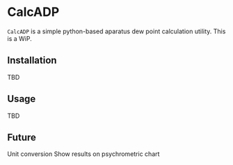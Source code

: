 # CalcADP
`CalcADP` is a simple python-based aparatus dew point calculation utility. This is a WiP.
## Installation
TBD
## Usage
TBD
## Future
Unit conversion
Show results on psychrometric chart